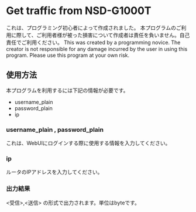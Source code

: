 # Get traffic from NSD-G1000T
これは、プログラミング初心者によって作成されました。
本プログラムのご利用に際して、ご利用者様が被った損害について作成者は責任を負いません。自己責任でご利用ください。
This was created by a programming novice.
The creator is not responsible for any damage incurred by the user in using this program. Please use this program at your own risk.
## 使用方法
本プログラムを利用するには下記の情報が必要です。
* username_plain
* password_plain
* ip
### username_plain , password_plain
これは、WebUIにログインする際に使用する情報を入力してください。
### ip
ルータのIPアドレスを入力してください。
### 出力結果
<受信>,<送信>
の形式で出力されます。単位はbyteです。